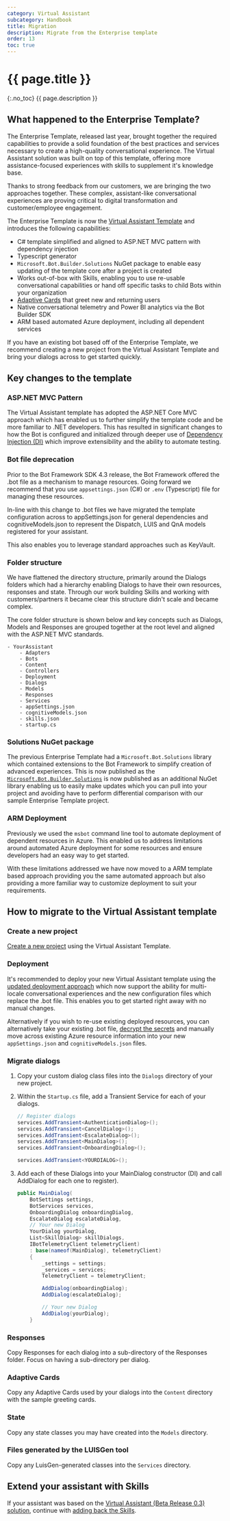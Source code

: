 ```yaml
---
category: Virtual Assistant
subcategory: Handbook
title: Migration
description: Migrate from the Enterprise template 
order: 13
toc: true
---
```


# {{ page.title }}
{:.no_toc}
{{ page.description }}

## What happened to the Enterprise Template?

The Enterprise Template, released last year, brought together the required capabilities to provide a solid foundation of the best practices and services necessary to create a high-quality conversational experience. The Virtual Assistant solution was built on top of this template, offering more assistance-focused experiences with skills to supplement it's knowledge base.

Thanks to strong feedback from our customers, we are bringing the two approaches together. These complex, assistant-like conversational experiences are proving critical to digital transformation and customer/employee engagement.

The Enterprise Template is now the [Virtual Assistant Template]({{site.baseurl}}/overview/virtualassistant) and introduces the following capabilities:

- C# template simplified and aligned to ASP.NET MVC pattern with dependency injection
- Typescript generator
- `Microsoft.Bot.Builder.Solutions` NuGet package to enable easy updating of the template core after a project is created
- Works out-of-box with Skills, enabling you to use re-usable conversational capabilities or hand off specific tasks to child Bots within your organization
- [Adaptive Cards](https://adaptivecards.io/) that greet new and returning users
- Native conversational telemetry and Power BI analytics via the Bot Builder SDK
- ARM based automated Azure deployment, including all dependent services

If you have an existing bot based off of the Enterprise Template, we recommend creating a new project from the Virtual Assistant Template and bring your dialogs across to get started quickly.

## Key changes to the template

### ASP.NET MVC Pattern

The Virtual Assistant template has adopted the ASP.NET Core MVC approach which has enabled us to further simplify the template code and be more familiar to .NET developers. This has resulted in significant changes to how the Bot is configured and initialized through deeper use of [Dependency Injection (DI)](https://docs.microsoft.com/en-us/aspnet/core/fundamentals/dependency-injection?view=aspnetcore-2.2) which improve extensibility and the ability to automate testing.

### Bot file deprecation

Prior to the Bot Framework SDK 4.3 release, the Bot Framework offered the .bot file as a mechanism to manage resources. Going forward we recommend that you use `appsettings.json` (C#) or `.env` (Typescript) file for managing these resources.

In-line with this change to .bot files we have migrated the template configuration across to appSettings.json for general dependencies and cognitiveModels.json to represent the Dispatch, LUIS and QnA models registered for your assistant.

This also enables you to leverage standard approaches such as KeyVault.

### Folder structure

We have flattened the directory structure, primarily around the Dialogs folders which had a hierarchy enabling Dialogs to have their own resources, responses and state. Through our work building Skills and working with customers/partners it became clear this structure didn't scale and became complex.

The core folder structure is shown below and key concepts such as Dialogs, Models and Responses are grouped together at the root level and aligned with the ASP.NET MVC standards.

```
- YourAssistant
    - Adapters
    - Bots
    - Content
    - Controllers
    - Deployment
    - Dialogs
    - Models
    - Responses
    - Services
    - appSettings.json
    - cognitiveModels.json
    - skills.json
    - startup.cs
```

### Solutions NuGet package

The previous Enterprise Template had a `Microsoft.Bot.Solutions` library which contained extensions to the Bot Framework to simplify creation of advanced experiences. This is now published as the [`Microsoft.Bot.Builder.Solutions`](https://www.nuget.org/packages/Microsoft.Bot.Builder.Solutions/) is now published as an additional NuGet library enabling us to easily make updates which you can pull into your project and avoiding have to perform differential comparison with our sample Enterprise Template project.

### ARM Deployment

Previously we used the `msbot` command line tool to automate deployment of dependent resources in Azure. This enabled us to address limitations around automated Azure deployment for some resources and ensure developers had an easy way to get started.

With these limitations addressed we have now moved to a ARM template based approach providing you the same automated approach but also providing a more familiar way to customize deployment to suit your requirements.

## How to migrate to the Virtual Assistant template

### Create a new project

[Create a new project]({{site.baseurl}}/tutorials/create-assistant/3_create_project) using the Virtual Assistant Template.

### Deployment

It's recommended to deploy your new Virtual Assistant template using the [updated deployment approach]({{site.baseurl}}/tutorials/csharp/create-assistant/4_provision_your_azure_resources) which now support the ability for multi-locale conversational experiences and the new configuration files which replace the .bot file. This enables you to get started right away with no manual changes.

Alternatively if you wish to re-use existing deployed resources, you can alternatively take your existing .bot file, [decrypt the secrets](https://docs.microsoft.com/en-us/azure/bot-service/bot-file-basics?view=azure-bot-service-4.0&tabs=csharp) and manually move across existing Azure resource information into your new `appSettings.json` and `cognitiveModels.json` files.

### Migrate dialogs

1. Copy your custom dialog class files into the `Dialogs` directory of your new project.
  
1. Within the `Startup.cs` file, add a Transient Service for each of your dialogs.

     ```csharp
    // Register dialogs
    services.AddTransient<AuthenticationDialog>();
    services.AddTransient<CancelDialog>();
    services.AddTransient<EscalateDialog>();
    services.AddTransient<MainDialog>();
    services.AddTransient<OnboardingDialog>();

    services.AddTransient<YOURDIALOG>();
     ```

1. Add each of these Dialogs into your MainDialog constructor (DI) and call AddDialog for each one to register).

    ```csharp
    public MainDialog(
        BotSettings settings,
        BotServices services,
        OnboardingDialog onboardingDialog,
        EscalateDialog escalateDialog,
        // Your new Dialog
        YourDialog yourDialog,
        List<SkillDialog> skillDialogs,
        IBotTelemetryClient telemetryClient)
        : base(nameof(MainDialog), telemetryClient)
        {
            _settings = settings;
            _services = services;
            TelemetryClient = telemetryClient;

            AddDialog(onboardingDialog);
            AddDialog(escalateDialog);

            // Your new Dialog
            AddDialog(yourDialog);
        }
    ```

### Responses

Copy Responses for each dialog into a sub-directory of the Responses folder. Focus on having a sub-directory per dialog.

### Adaptive Cards

Copy any Adaptive Cards used by your dialogs into the `Content` directory with the sample greeting cards.

### State

Copy any state classes you may have created into the `Models` directory.

### Files generated by the LUISGen tool

Copy any LuisGen-generated classes into the `Services` directory.

## Extend your assistant with Skills

If your assistant was based on the [Virtual Assistant (Beta Release 0.3) solution](https://github.com/microsoft/AI/releases/tag/0.3), continue with [adding back the Skills]({{site.baseurl}}/howto/skills/addingskills). 
